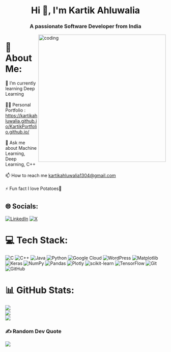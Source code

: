 <h1 align="center">Hi 👋, I'm Kartik Ahluwalia</h1>
<h3 align="center">A passionate Software Developer from India</h3>

<img align="right" alt="coding" width="400" src="https://user-images.githubusercontent.com/69011963/137184767-79a13ec7-1bb3-4341-a6da-3a149c9c159a.gif">


# 💫 About Me:
🌱 I’m currently learning Deep Learning<br><br>👨‍💻 Personal Portfolio : https://kartikahluwalia.github.io/KartikPortfolio.github.io/<br><br>💬 Ask me about Machine Learning, Deep Learning, C++<br><br>📫 How to reach me kartikahluwalia1304@gmail.com<br><br>⚡ Fun fact I love Potatoes🥔


## 🌐 Socials:
[![LinkedIn](https://img.shields.io/badge/LinkedIn-%230077B5.svg?logo=linkedin&logoColor=white)](https://linkedin.com/in/kartikahluwalia2004) [![X](https://img.shields.io/badge/X-black.svg?logo=X&logoColor=white)](https://x.com/KartikA1304) 

# 💻 Tech Stack:
![C](https://img.shields.io/badge/c-%2300599C.svg?style=for-the-badge&logo=c&logoColor=white) ![C++](https://img.shields.io/badge/c++-%2300599C.svg?style=for-the-badge&logo=c%2B%2B&logoColor=white) ![Java](https://img.shields.io/badge/java-%23ED8B00.svg?style=for-the-badge&logo=openjdk&logoColor=white) ![Python](https://img.shields.io/badge/python-3670A0?style=for-the-badge&logo=python&logoColor=ffdd54) ![Google Cloud](https://img.shields.io/badge/GoogleCloud-%234285F4.svg?style=for-the-badge&logo=google-cloud&logoColor=white) ![WordPress](https://img.shields.io/badge/WordPress-%23117AC9.svg?style=for-the-badge&logo=WordPress&logoColor=white) ![Matplotlib](https://img.shields.io/badge/Matplotlib-%23ffffff.svg?style=for-the-badge&logo=Matplotlib&logoColor=black) ![Keras](https://img.shields.io/badge/Keras-%23D00000.svg?style=for-the-badge&logo=Keras&logoColor=white) ![NumPy](https://img.shields.io/badge/numpy-%23013243.svg?style=for-the-badge&logo=numpy&logoColor=white) ![Pandas](https://img.shields.io/badge/pandas-%23150458.svg?style=for-the-badge&logo=pandas&logoColor=white) ![Plotly](https://img.shields.io/badge/Plotly-%233F4F75.svg?style=for-the-badge&logo=plotly&logoColor=white) ![scikit-learn](https://img.shields.io/badge/scikit--learn-%23F7931E.svg?style=for-the-badge&logo=scikit-learn&logoColor=white) ![TensorFlow](https://img.shields.io/badge/TensorFlow-%23FF6F00.svg?style=for-the-badge&logo=TensorFlow&logoColor=white) ![Git](https://img.shields.io/badge/git-%23F05033.svg?style=for-the-badge&logo=git&logoColor=white) ![GitHub](https://img.shields.io/badge/github-%23121011.svg?style=for-the-badge&logo=github&logoColor=white)
# 📊 GitHub Stats:
![](https://github-readme-stats.vercel.app/api?username=KartikAhluwalia&theme=midnight-purple&hide_border=false&include_all_commits=false&count_private=false)<br/>
![](https://github-readme-streak-stats.herokuapp.com/?user=KartikAhluwalia&theme=midnight-purple&hide_border=false)<br/>
![](https://github-readme-stats.vercel.app/api/top-langs/?username=KartikAhluwalia&theme=midnight-purple&hide_border=false&include_all_commits=false&count_private=false&layout=compact)

### ✍️ Random Dev Quote
![](https://quotes-github-readme.vercel.app/api?type=horizontal&theme=radical)

<!-- Proudly created with GPRM ( https://gprm.itsvg.in ) -->
<!--![](https://komarev.com/ghpvc/?username=KartikAhluwalia)-->
